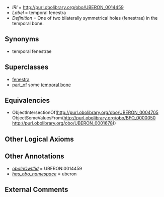  * *IRI* = http://purl.obolibrary.org/obo/UBERON_0014459
 * *Label* = temporal fenestra
 * *Definition* = One of two bilaterally symmetrical holes (fenestrae) in the temporal bone.

## Synonyms

 * temporal fenestrae

## Superclasses

 * [fenestra](../../UBERON/05/UBERON_0004705.md)
 * [part_of](../../BFO/50/BFO_0000050.md) some [temporal bone](../../UBERON/78/UBERON_0001678.md)

## Equivalencies

 * ObjectIntersectionOf(<http://purl.obolibrary.org/obo/UBERON_0004705> ObjectSomeValuesFrom(<http://purl.obolibrary.org/obo/BFO_0000050> <http://purl.obolibrary.org/obo/UBERON_0001678>))

## Other Logical Axioms


## Other Annotations

 * *[oboInOwl#id](../../id/oboInOwl#id.md)* = UBERON:0014459
 * *[has_obo_namespace](../../ce/oboInOwl#hasOBONamespace.md)* = uberon

## External Comments

